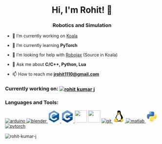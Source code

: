 <h1 align="center">Hi, I'm Rohit! 🤖</h1>
<h3 align="center">Robotics and Simulation </h3>

<!--
<p align="left"> <a href="https://github.com/ryo-ma/github-profile-trophy"><img src="https://github-profile-trophy.vercel.app/?username=rohit-kumar-j" alt="rohit-kumar-j" /></a> </p>
-->

- 🔭 I’m currently working on [Koala](https://github.com/rohit-kumar-j/Koala.git)

- 🌱 I’m currently learning **PyTorch**

- 🤝 I’m looking for help with [Robojax](https://youtu.be/xDFkWJIBaDE) (Source in Koala)

- 💬 Ask me about **C/C++, Python, Lua**

- 📫 How to reach me **jrohit1110@gmail.com**

<h3 align="left">Currently working on: <a href="https://www.youtube.com/@jrohit1110" target="blank"><img align="center" src="https://raw.githubusercontent.com/rahuldkjain/github-profile-readme-generator/master/src/images/icons/Social/youtube.svg" alt="rohit kumar j" height="30" width="40" /></a> </h3>
<!-- <p align="left"> -->
<!-- <a href="https://www.youtube.com/@jrohit1110" target="blank"><img align="center" src="https://raw.githubusercontent.com/rahuldkjain/github-profile-readme-generator/master/src/images/icons/Social/youtube.svg" alt="rohit kumar j" height="30" width="40" /></a> -->
</p>

<h3 align="left">Languages and Tools:</h3>
<p align="left"> <a href="https://www.arduino.cc/" target="_blank" rel="noreferrer"> <img src="https://cdn.worldvectorlogo.com/logos/arduino-1.svg" alt="arduino" width="40" height="40"/> </a> <a href="https://www.blender.org/" target="_blank" rel="noreferrer"> <img src="https://download.blender.org/branding/community/blender_community_badge_white.svg" alt="blender" width="40" height="40"/> </a> <a href="https://www.cprogramming.com/" target="_blank" rel="noreferrer"> <img src="https://raw.githubusercontent.com/devicons/devicon/master/icons/c/c-original.svg" alt="c" width="40" height="40"/> </a> <a href="https://www.w3schools.com/cpp/" target="_blank" rel="noreferrer"> <img src="https://raw.githubusercontent.com/devicons/devicon/master/icons/cplusplus/cplusplus-original.svg" alt="cplusplus" width="40" height="40"/> </a> <img src="https://icons.iconarchive.com/icons/alecive/flatwoken/512/Apps-Texstudio-icon.png" target="https://www.latex-project.org/" width="40" height="40"/> </a> <img src="https://upload.wikimedia.org/wikipedia/commons/c/cf/Lua-Logo.svg" target="https://www.lua.org/" width="40" height="40"/> </a>  <a href="https://git-scm.com/" target="_blank" rel="noreferrer"> <img src="https://www.vectorlogo.zone/logos/git-scm/git-scm-icon.svg" alt="git" width="40" height="40"/> </a> <a href="https://www.linux.org/" target="_blank" rel="noreferrer"> <img src="https://raw.githubusercontent.com/devicons/devicon/master/icons/linux/linux-original.svg" alt="linux" width="40" height="40"/> </a> <a href="https://www.mathworks.com/" target="_blank" rel="noreferrer"> <img src="https://upload.wikimedia.org/wikipedia/commons/2/21/Matlab_Logo.png" alt="matlab" width="40" height="40"/> </a> <a href="https://www.python.org" target="_blank" rel="noreferrer"> <img src="https://raw.githubusercontent.com/devicons/devicon/master/icons/python/python-original.svg" alt="python" width="40" height="40"/> </a> <a href="https://pytorch.org/" target="_blank" rel="noreferrer"> <img src="https://www.vectorlogo.zone/logos/pytorch/pytorch-icon.svg" alt="pytorch" width="40" height="40"/> </a> 
</p>

<p><img align="center" src="https://github-readme-stats.vercel.app/api/top-langs?username=rohit-kumar-j&show_icons=true&locale=en&layout=compact" alt="rohit-kumar-j" /></p>

<!-- <p><img align="center" src="https://github-readme-streak-stats.herokuapp.com/?user=rohit-kumar-j&" alt="rohit-kumar-j" /></p> -->
